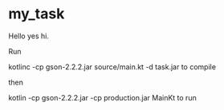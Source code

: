 # my_task
Hello yes hi.


Run 

kotlinc -cp gson-2.2.2.jar source/main.kt -d task.jar     to compile


then

kotlin -cp gson-2.2.2.jar -cp production.jar MainKt to run
